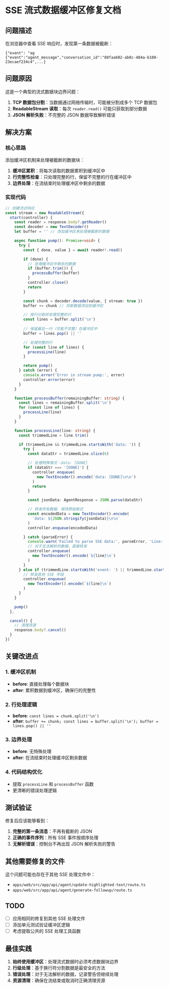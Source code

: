 # SSE 流式数据缓冲区修复文档

## 问题描述

在浏览器中查看 SSE 响应时，发现第一条数据被截断：

```
{"event": "ag
{"event":"agent_message","conversation_id":"08faa602-ab8c-484a-b100-23ecaef234c4",...}
```

## 问题原因

这是一个典型的流式数据块边界问题：

1. **TCP 数据包分割**：当数据通过网络传输时，可能被分割成多个 TCP 数据包
2. **ReadableStream 读取**：每次 `reader.read()` 可能只获取到部分数据
3. **JSON 解析失败**：不完整的 JSON 数据导致解析错误

## 解决方案

### 核心思路
添加缓冲区机制来处理被截断的数据块：

1. **缓冲区累积**：将每次读取的数据累积到缓冲区中
2. **行完整性检查**：只处理完整的行，保留不完整的行在缓冲区中
3. **边界处理**：在流结束时处理缓冲区中剩余的数据

### 实现代码

```typescript
// 创建流式响应
const stream = new ReadableStream({
  start(controller) {
    const reader = response.body?.getReader()
    const decoder = new TextDecoder()
    let buffer = '' // 添加缓冲区来处理被截断的数据

    async function pump(): Promise<void> {
      try {
        const { done, value } = await reader!.read()

        if (done) {
          // 处理缓冲区中剩余的数据
          if (buffer.trim()) {
            processBuffer(buffer)
          }
          controller.close()
          return
        }

        const chunk = decoder.decode(value, { stream: true })
        buffer += chunk // 将新数据添加到缓冲区

        // 按行分割并处理完整的行
        const lines = buffer.split('\n')
        
        // 保留最后一行（可能不完整）在缓冲区中
        buffer = lines.pop() || ''

        // 处理完整的行
        for (const line of lines) {
          processLine(line)
        }

        return pump()
      } catch (error) {
        console.error('Error in stream pump:', error)
        controller.error(error)
      }
    }

    function processBuffer(remainingBuffer: string) {
      const lines = remainingBuffer.split('\n')
      for (const line of lines) {
        processLine(line)
      }
    }

    function processLine(line: string) {
      const trimmedLine = line.trim()

      if (trimmedLine && trimmedLine.startsWith('data: ')) {
        try {
          const dataStr = trimmedLine.slice(6)

          // 处理特殊情况：data: [DONE]
          if (dataStr === '[DONE]') {
            controller.enqueue(
              new TextEncoder().encode('data: [DONE]\n\n')
            )
            return
          }

          const jsonData: AgentResponse = JSON.parse(dataStr)

          // 转发所有数据，保持原始格式
          const encodedData = new TextEncoder().encode(
            `data: ${JSON.stringify(jsonData)}\n\n`
          )
          controller.enqueue(encodedData)

        } catch (parseError) {
          console.warn('Failed to parse SSE data:', parseError, 'Line:', trimmedLine)
          // 对于无法解析的数据，直接转发
          controller.enqueue(
            new TextEncoder().encode(`${line}\n`)
          )
        }
      } else if (trimmedLine.startsWith('event: ') || trimmedLine.startsWith('id: ')) {
        // 转发其他 SSE 字段
        controller.enqueue(
          new TextEncoder().encode(`${line}\n`)
        )
      }
    }

    pump()
  },

  cancel() {
    // 清理资源
    response.body?.cancel()
  }
})
```

## 关键改进点

### 1. 缓冲区机制
- **before**: 直接处理每个数据块
- **after**: 累积数据到缓冲区，确保行的完整性

### 2. 行处理逻辑
- **before**: `const lines = chunk.split('\n')`
- **after**: `buffer += chunk; const lines = buffer.split('\n'); buffer = lines.pop() || ''`

### 3. 边界处理
- **before**: 无特殊处理
- **after**: 在流结束时处理缓冲区剩余数据

### 4. 代码结构优化
- 提取 `processLine` 和 `processBuffer` 函数
- 更清晰的错误处理逻辑

## 测试验证

修复后应该能够看到：

1. **完整的第一条消息**：不再有截断的 JSON
2. **正确的事件序列**：所有 SSE 事件按顺序处理
3. **无解析错误**：控制台不再出现 JSON 解析失败的警告

## 其他需要修复的文件

这个问题可能也存在于其他 SSE 处理文件中：

- `apps/web/src/app/api/agent/update-highlighted-text/route.ts`
- `apps/web/src/app/api/agent/generate-followup/route.ts`

## TODO

- [ ] 应用相同的修复到其他 SSE 处理文件
- [ ] 添加单元测试验证缓冲区逻辑
- [ ] 考虑提取公共的 SSE 处理工具函数

## 最佳实践

1. **始终使用缓冲区**：处理流式数据时必须考虑数据块边界
2. **行级处理**：基于换行符分割数据是最安全的方法
3. **错误处理**：对于无法解析的数据，记录警告但继续处理
4. **资源清理**：确保在流结束或取消时正确清理资源 